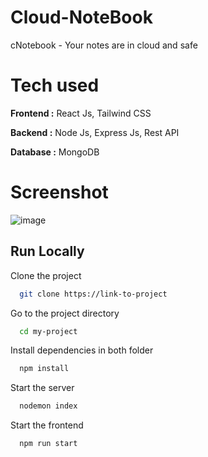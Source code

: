 # Cloud-NoteBook

cNotebook - Your notes are in cloud and safe


# Tech used 

**Frontend :** React Js, Tailwind CSS

**Backend :** Node Js, Express Js, Rest API

**Database :** MongoDB


# Screenshot

![image](https://github.com/TheHimanshuDixit/Cloud-NoteBook/assets/107857348/52f7024b-b277-43a8-be1e-fdc200f9fa97)


## Run Locally

Clone the project

```bash
  git clone https://link-to-project
```

Go to the project directory

```bash
  cd my-project
```

Install dependencies in both folder

```bash
  npm install
```

Start the server

```bash
  nodemon index
```

Start the frontend

```bash
  npm run start
```
